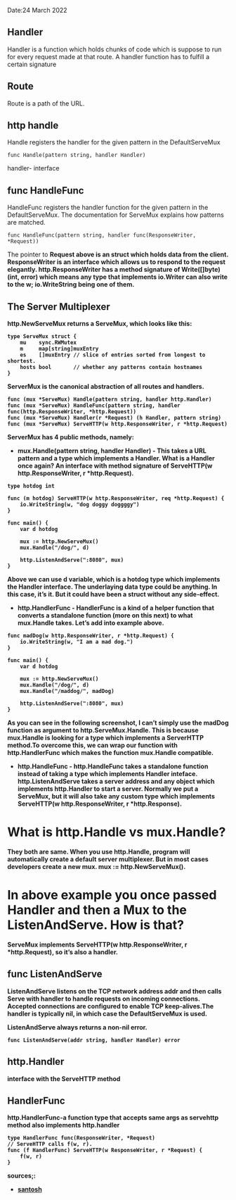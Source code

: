 Date:24 March 2022
## Handler
Handler is a function which holds chunks of code which is suppose to run for every request made at that route. A handler function has to fulfill a certain signature
## Route
Route is a path of the URL. 
## http handle
Handle registers the handler for the given pattern in the DefaultServeMux
```
func Handle(pattern string, handler Handler)
```
handler- interface
## func HandleFunc 
HandleFunc registers the handler function for the given pattern in the DefaultServeMux. The documentation for ServeMux explains how patterns are matched.
```
func HandleFunc(pattern string, handler func(ResponseWriter, *Request))

```
The pointer to <b>Request<b> above is an struct which holds data from the client. <b>ResponseWriter</b> is an interface which allows us to respond to the request elegantly.
http.ResponseWriter has a method signature of Write([]byte) (int, error) which means any type that implements io.Writer can also write to the w; io.WriteString being one of them.
## The Server Multiplexer
http.NewServeMux returns a ServeMux, which looks like this:
```
type ServeMux struct {
	mu    sync.RWMutex
	m     map[string]muxEntry
	es    []muxEntry // slice of entries sorted from longest to shortest.
	hosts bool       // whether any patterns contain hostnames
}

```
ServerMux is the canonical abstraction of all routes and handlers.
```
func (mux *ServeMux) Handle(pattern string, handler http.Handler)
func (mux *ServeMux) HandleFunc(pattern string, handler func(http.ResponseWriter, *http.Request))
func (mux *ServeMux) Handler(r *Request) (h Handler, pattern string)
func (mux *ServeMux) ServeHTTP(w http.ResponseWriter, r *http.Request)

```
ServerMux has 4 public methods, namely:

- mux.Handle(pattern string, handler Handler) - This takes a URL pattern and a type which implements a Handler. What is a Handler once again? An interface with method signature of ServeHTTP(w http.ResponseWriter, r *http.Request).
```
type hotdog int

func (m hotdog) ServeHTTP(w http.ResponseWriter, req *http.Request) {
    io.WriteString(w, "dog doggy doggggy")
}

func main() {
    var d hotdog

    mux := http.NewServeMux()
    mux.Handle("/dog/", d)

    http.ListenAndServe(":8080", mux)
}

```
Above we can use d variable, which is a hotdog type which implements the Handler interface. The underlaying data type could be anything. In this case, it’s it. But it could have been a struct without any side-effect.

- http.HandlerFunc - HandlerFunc is a kind of a helper function that converts a standalone function (more on this next) to what mux.Handle takes. Let’s add into example above.

```
func madDog(w http.ResponseWriter, r *http.Request) {
    io.WriteString(w, "I am a mad dog.")
}

func main() {
    var d hotdog

    mux := http.NewServeMux()
    mux.Handle("/dog/", d)
    mux.Handle("/maddog/", madDog)

    http.ListenAndServe(":8080", mux)
}
```
As you can see in the following screenshot, I can’t simply use the madDog function as argument to http.ServeMux.Handle. This is because mux.Handle is looking for a type which implements a ServerHTTP method.To overcome this, we can wrap our function with http.HandlerFunc which makes the function mux.Handle compatible.
- http.HandleFunc - http.HandleFunc takes a standalone function instead of taking a type which implements Handler inteface.
http.ListenAndServe takes a server address and any object which implements http.Handler to start a server. Normally we put a ServeMux, but it will also take any custom type which implements ServeHTTP(w http.ResponseWriter, r *http.Response).
# What is http.Handle vs mux.Handle?
They both are same. When you use http.Handle, program will automatically create a default server multiplexer. But in most cases developers create a new mux. mux := http.NewServeMux().

# In above example you once passed Handler and then a Mux to the ListenAndServe. How is that?
ServeMux implements ServeHTTP(w http.ResponseWriter, r *http.Request), so it’s also a handler.


## func ListenAndServe 
ListenAndServe listens on the TCP network address addr and then calls Serve with handler to handle requests on incoming connections. Accepted connections are configured to enable TCP keep-alives.The handler is typically nil, in which case the DefaultServeMux is used.


ListenAndServe always returns a non-nil error.
```
func ListenAndServe(addr string, handler Handler) error
```
## http.Handler
interface with the ServeHTTP method

## HandlerFunc
http.HandlerFunc-a function type that accepts same args as servehttp method also implements http.handler
```
type HandlerFunc func(ResponseWriter, *Request)
// ServeHTTP calls f(w, r).
func (f HandlerFunc) ServeHTTP(w ResponseWriter, r *Request) {
	f(w, r)
}
```

sources;:
- [santosh](https://santoshk.dev/posts/2020/difference-between-handler-handle-and-handlerfunc/)